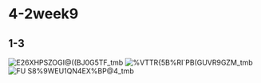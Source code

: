 # 4-2week9

## 1-3
![E2`6`XHPSZOGI@((BJ0G5TF_tmb](https://github.com/user-attachments/assets/f793dc56-4f87-4301-a618-15ab3dcf8fff)
![%VTTR{5B%RI`PB(GUVR9GZM_tmb](https://github.com/user-attachments/assets/007ff476-39b7-4337-99ca-57fef26fbd20)
![FU S8%$9WEU1Q$N4EX%BP@4_tmb](https://github.com/user-attachments/assets/d3ec0b94-5c4c-4b9c-8078-efd01bc1eb3d)
